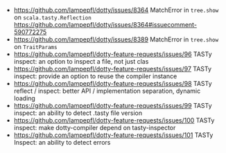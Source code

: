 * https://github.com/lampepfl/dotty/issues/8364 MatchError in `tree.show` on `scala.tasty.Reflection`
    https://github.com/lampepfl/dotty/issues/8364#issuecomment-590772275
* https://github.com/lampepfl/dotty/issues/8389 MatchError in `tree.show` on `TraitParams`
* https://github.com/lampepfl/dotty-feature-requests/issues/96 TASTy inspect: an option to inspect a file, not just clas
* https://github.com/lampepfl/dotty-feature-requests/issues/97 TASTy inspect: provide an option to reuse the compiler instance
* https://github.com/lampepfl/dotty-feature-requests/issues/98 TASTy reflect / inspect: better API / implementation separation, dynamic loading
* https://github.com/lampepfl/dotty-feature-requests/issues/99 TASTy inspect: an ability to detect .tasty file version
* https://github.com/lampepfl/dotty-feature-requests/issues/100 TASTy inspect: make dotty-compiler depend on tasty-inspector
* https://github.com/lampepfl/dotty-feature-requests/issues/101 TASTy Inspect: an ability to detect errors